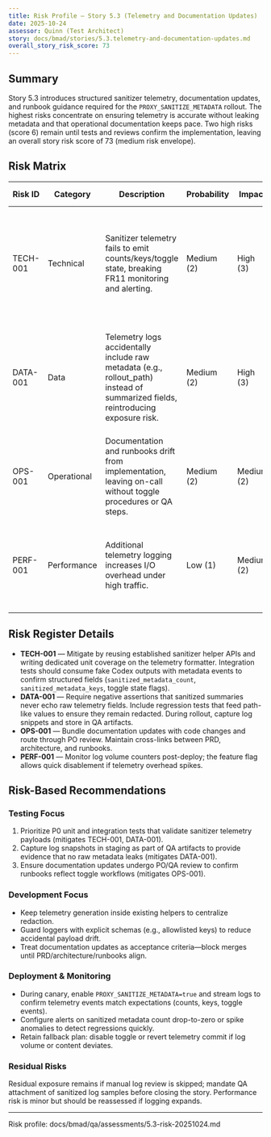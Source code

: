 ```yaml
---
title: Risk Profile — Story 5.3 (Telemetry and Documentation Updates)
date: 2025-10-24
assessor: Quinn (Test Architect)
story: docs/bmad/stories/5.3.telemetry-and-documentation-updates.md
overall_story_risk_score: 73
---
```


## Summary

Story 5.3 introduces structured sanitizer telemetry, documentation updates, and runbook guidance required for the `PROXY_SANITIZE_METADATA` rollout. The highest risks concentrate on ensuring telemetry is accurate without leaking metadata and that operational documentation keeps pace. Two high risks (score 6) remain until tests and reviews confirm the implementation, leaving an overall story risk score of 73 (medium risk envelope).

## Risk Matrix

| Risk ID  | Category    | Description                                                                                                                      | Probability | Impact     | Score | Priority | Mitigation Strategy                                                                                           | Detection Method                                                       |
| -------- | ----------- | -------------------------------------------------------------------------------------------------------------------------------- | ----------- | ---------- | ----- | -------- | ------------------------------------------------------------------------------------------------------------- | ---------------------------------------------------------------------- |
| TECH-001 | Technical   | Sanitizer telemetry fails to emit counts/keys/toggle state, breaking FR11 monitoring and alerting.                               | Medium (2)  | High (3)   | 6     | High     | Unit + integration tests validating log payloads; code review against Story 5.1/5.2 helpers.                  | Integration tests inspecting structured logs; log sampling in staging. |
| DATA-001 | Data        | Telemetry logs accidentally include raw metadata (e.g., rollout_path) instead of summarized fields, reintroducing exposure risk. | Medium (2)  | High (3)   | 6     | High     | Enforce helper to redact raw payloads before logging; add automated assertions for absence of sensitive keys. | Integration tests diffing log output; manual log review during canary. |
| OPS-001  | Operational | Documentation and runbooks drift from implementation, leaving on-call without toggle procedures or QA steps.                     | Medium (2)  | Medium (2) | 4     | Medium   | Structured doc review checklist; link updates in PRD, architecture, runbook in same PR.                       | PO/QA doc review; lint/sanity checks.                                  |
| PERF-001 | Performance | Additional telemetry logging increases I/O overhead under high traffic.                                                          | Low (1)     | Medium (2) | 2     | Low      | Batch logging and reuse existing logging pipeline; feature flag allows rollback.                              | Load test sampling; log throughput metrics.                            |

## Risk Register Details

- **TECH-001** — Mitigate by reusing established sanitizer helper APIs and writing dedicated unit coverage on the telemetry formatter. Integration tests should consume fake Codex outputs with metadata events to confirm structured fields (`sanitized_metadata_count`, `sanitized_metadata_keys`, toggle state flags).
- **DATA-001** — Require negative assertions that sanitized summaries never echo raw telemetry fields. Include regression tests that feed path-like values to ensure they remain redacted. During rollout, capture log snippets and store in QA artifacts.
- **OPS-001** — Bundle documentation updates with code changes and route through PO review. Maintain cross-links between PRD, architecture, and runbooks.
- **PERF-001** — Monitor log volume counters post-deploy; the feature flag allows quick disablement if telemetry overhead spikes.

## Risk-Based Recommendations

### Testing Focus

1. Prioritize P0 unit and integration tests that validate sanitizer telemetry payloads (mitigates TECH-001, DATA-001).
2. Capture log snapshots in staging as part of QA artifacts to provide evidence that no raw metadata leaks (mitigates DATA-001).
3. Ensure documentation updates undergo PO/QA review to confirm runbooks reflect toggle workflows (mitigates OPS-001).

### Development Focus

- Keep telemetry generation inside existing helpers to centralize redaction.
- Guard loggers with explicit schemas (e.g., allowlisted keys) to reduce accidental payload drift.
- Treat documentation updates as acceptance criteria—block merges until PRD/architecture/runbooks align.

### Deployment & Monitoring

- During canary, enable `PROXY_SANITIZE_METADATA=true` and stream logs to confirm telemetry events match expectations (counts, keys, toggle events).
- Configure alerts on sanitized metadata count drop-to-zero or spike anomalies to detect regressions quickly.
- Retain fallback plan: disable toggle or revert telemetry commit if log volume or content deviates.

### Residual Risks

Residual exposure remains if manual log review is skipped; mandate QA attachment of sanitized log samples before closing the story. Performance risk is minor but should be reassessed if logging expands.

---

Risk profile: docs/bmad/qa/assessments/5.3-risk-20251024.md
